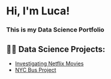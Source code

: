 # Hi, I'm Luca!
### This is my Data Science Portfolio
## 👨‍💻 Data Science Projects:
- [Investigating Netflix Movies](https://github.com/2thepro/Luca-s-Portfolio/blob/main/Investigating%20Netflix%20Movies/notebook.ipynb)
- [NYC Bus Project](https://github.com/2thepro/Luca-s-Portfolio/blob/main/NYC%20Bus%20Project/notebook.ipynb)
